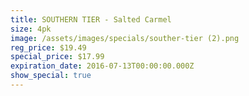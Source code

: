 ```yaml
---
title: SOUTHERN TIER - Salted Carmel
size: 4pk
image: /assets/images/specials/souther-tier (2).png
reg_price: $19.49
special_price: $17.99
expiration_date: 2016-07-13T00:00:00.000Z
show_special: true
---
```



